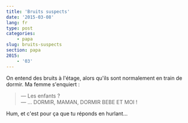 ```yaml
---
title: 'Bruits suspects'
date: '2015-03-08'
lang: fr
type: post
categories:
    - papa
slug: bruits-suspects
section: papa
2015:
    - '03'
---
```


On entend des bruits à l'étage, alors qu'ils sont normalement en train de dormir. Ma femme s'enquiert :

> — Les enfants ?  
> — ... DORMIR, MAMAN, DORMIR BEBE ET MOI !

Hum, et c'est pour ça que tu réponds en hurlant...
